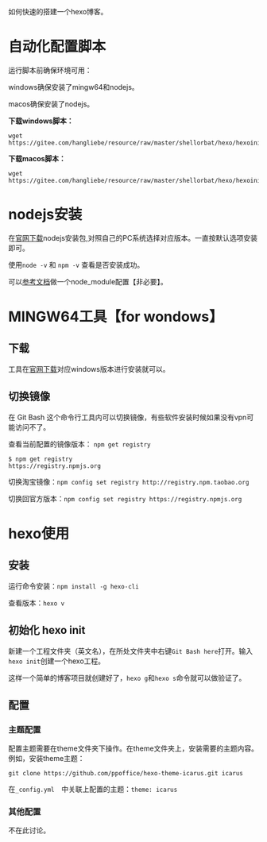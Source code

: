 如何快速的搭建一个hexo博客。

# 自动化配置脚本

运行脚本前确保环境可用：

windows确保安装了mingw64和nodejs。

macos确保安装了nodejs。

**下载windows脚本：**

```
wget https://gitee.com/hangliebe/resource/raw/master/shellorbat/hexo/hexoinit_for_windows.sh
```

**下载macos脚本：**

```
wget https://gitee.com/hangliebe/resource/raw/master/shellorbat/hexo/hexoinit_for_macos.sh
```

# nodejs安装

在[官网下载](https://nodejs.org/en/)nodejs安装包,对照自己的PC系统选择对应版本。一直按默认选项安装即可。

 使用`node -v` 和 `npm -v`  查看是否安装成功。

可以[参考文档](https://zhuanlan.zhihu.com/p/105715224)做一个node_module配置【非必要】。

# MINGW64工具【for wondows】

## 下载

工具在[官网下载](https://git-scm.com/downloads)对应windows版本进行安装就可以。

## 切换镜像

在 Git Bash 这个命令行工具内可以切换镜像，有些软件安装时候如果没有vpn可能访问不了。

查看当前配置的镜像版本： `npm get registry `

```
$ npm get registry
https://registry.npmjs.org
```

切换淘宝镜像：`npm config set registry http://registry.npm.taobao.org `

切换回官方版本：`npm config set registry https://registry.npmjs.org`

# hexo使用

## 安装

运行命令安装：`npm install -g hexo-cli`

查看版本：`hexo v`

## 初始化 hexo init

新建一个工程文件夹（英文名），在所处文件夹中右键`Git Bash here`打开。输入`hexo init`创建一个hexo工程。

这样一个简单的博客项目就创建好了，`hexo g`和`hexo s`命令就可以做验证了。

## 配置

### 主题配置

配置主题需要在theme文件夹下操作。在theme文件夹上，安装需要的主题内容。例如，安装theme主题：

```
git clone https://github.com/ppoffice/hexo-theme-icarus.git icarus 
```

在`_config.yml  `中关联上配置的主题：`theme: icarus`

### 其他配置

不在此讨论。

